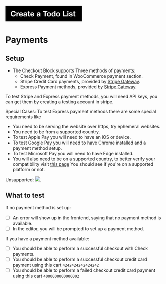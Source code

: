 [![Create Todo list](https://raw.githubusercontent.com/senadir/todo-my-markdown/master/public/github-button.svg?sanitize=true)](https://git-todo.netlify.app/create)

# Payments

## Setup

- The Checkout Block supports Three methods of payments:
  - Check Payment, found in WooCommerce payment section.
  - Stripe Credit Card payments, provided by [Stripe Gateway](https://woocommerce.com/products/stripe/).
  - Express Payment methods, provided by [Stripe Gateway](https://woocommerce.com/products/stripe/).

To test Stripe and Express payment methods, you will need API keys, you can get them by creating a testing account
in stripe.

Special Cases:
To test Express payment methods there are some special requirements like
- You need to be serving the website over https, try ephemeral websites.
- You need to be from a supported country.
- To test Apple Pay you will need to have an iOS or device.
- To test Google Pay you will need to have Chrome installed and a payment method setup.
- To test Microsoft Pay you will need to have Edge installed.
- You will also need to be on a supported country, to better verify your compatibility visit
  [this page](https://stripe.com/docs/stripe-js/elements/payment-request-button#react-overview)
  You should see if you're on a supported platform or not.

Unsupported:
![](https://i.imgur.com/EpkFrat.png).

## What to test

If no payment method is set up: <!-- heading -->

- [ ] An error will show up in the frontend, saying that no payment method is available.
- [ ] In the editor, you will be prompted to set up a payment method.

If you have a payment method available: <!-- heading -->

- [ ] You should be able to perform a successful checkout with Check payments.
- [ ] You should be able to perform a successful checkout credit card payment using this cart `4242424242424242`
- [ ] You should be able to perform a failed checkout credit card payment using this cart `4000000000000002`
